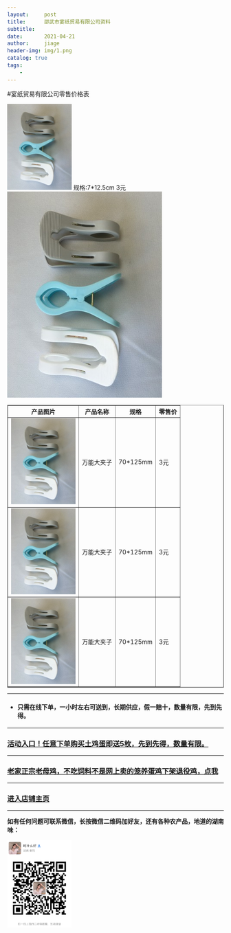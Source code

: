 ```yaml
---
layout:     post
title:      邵武市宴纸贸易有限公司资料
subtitle:   
date:       2021-04-21
author:     jiage
header-img: img/1.png
catalog: true
tags:
    - 
---
```


#宴纸贸易有限公司零售价格表

<img src="/img/yanzhi/9.jpg" width="150">   规格:7*12.5cm  3元
![规格:7*12.5cm  3元](/img/yanzhi/9.jpg)
<body>

<table border="1">
<tr>
  <th>产品图片</th>
  <th>产品名称</th>
  <th>规格</th>
  <th>零售价</th>
</tr>
<tr>
  <td><img src="/img/yanzhi/9.jpg" width="150"></td>
  <td align="center">万能大夹子</td>
  <td>70*125mm</td>
  <td>3元</td>
</tr>
<tr>
  <td><img src="/img/yanzhi/9.jpg" width="150"></td>
  <td>万能大夹子</td>
  <td>70*125mm</td>
  <td>3元</td>
</tr>
<tr>
  <td><img src="/img/yanzhi/9.jpg" width="150"></td>
  <td>万能大夹子</td>
  <td>70*125mm</td>
  <td>3元</td>
</tr>
</table>
</body>

------

* #### 只需在线下单，一小时左右可送到，长期供应，假一赔十，数量有限，先到先得。
-------

### [活动入口！任意下单购买土鸡蛋即送5枚，先到先得，数量有限。](https://mobile.yangkeduo.com/goods.html?_wv=41729&_wvx=10&goods_id=101523545663&page_from=0&share_uin=2VKF65ARD45NOUPSNG752YHELY_GEXDA&refer_share_id=s2g7km4hl1t79c4bnb7pwjasl1ujynqv&refer_share_uid=4270167021&refer_share_channel=qq#pushState)
-------

### [老家正宗老母鸡，不吃饲料不是网上卖的笼养蛋鸡下架退役鸡，点我](https://mobile.yangkeduo.com/goods.html?goods_id=131821389804)
-------

### [进入店铺主页](https://mobile.yangkeduo.com/mall_page.html?mall_id=839218684&msn=whr6nisqbjwafr25ql2dlntkqy_axbuy&_x_out_of_station=offical_account)
-------
**如有任何问题可联系微信，长按微信二维码加好友，还有各种农产品，地道的湖南味：**

<img src="/img/wxmp.png" width="150">